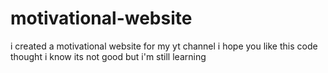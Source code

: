 # motivational-website
i created a motivational website for my yt channel
i hope you like this code thought i know its not good but i'm still learning
